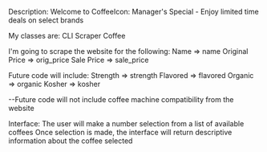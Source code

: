 Description: Welcome to CoffeeIcon: Manager's Special - Enjoy limited time deals on select brands

My classes are:
CLI
Scraper
Coffee

I'm going to scrape the website for the following:
Name => name
Original Price => orig_price
Sale Price => sale_price

Future code will include:
Strength => strength
Flavored => flavored
Organic => organic
Kosher => kosher

--Future code will not include coffee machine compatibility from the website

Interface:
The user will make a number selection from a list of available coffees
Once selection is made, the interface will return descriptive information about the coffee selected